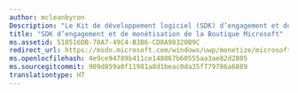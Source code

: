 ```yaml
---
author: mcleanbyron
Description: "Le Kit de développement logiciel (SDK) d’engagement et de monétisation de la BoutiqueMicrosoft fournit des bibliothèques et des outils qui vous permettent de doter vos applications de fonctionnalités conçues pour vous aider à générer plus de revenus et à conquérir des clients."
title: "SDK d’engagement et de monétisation de la Boutique Microsoft"
ms.assetid: 518516DB-70A7-49C4-B3B6-CD8A98320B9C
redirect_url: https://msdn.microsoft.com/windows/uwp/monetize/microsoft-store-services-sdk
ms.openlocfilehash: 4e9ce94789b411ce148067b60555aa3ae82d2805
ms.sourcegitcommit: 909d859a0f11981a8d1beac0da35f779786a6889
translationtype: HT
---
```

